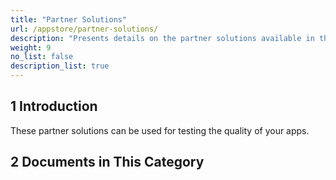```yaml
---
title: "Partner Solutions"
url: /appstore/partner-solutions/
description: "Presents details on the partner solutions available in the Mendix Marketplace."
weight: 9
no_list: false
description_list: true
---
```


## 1 Introduction

These partner solutions can be used for testing the quality of your apps.

## 2 Documents in This Category
